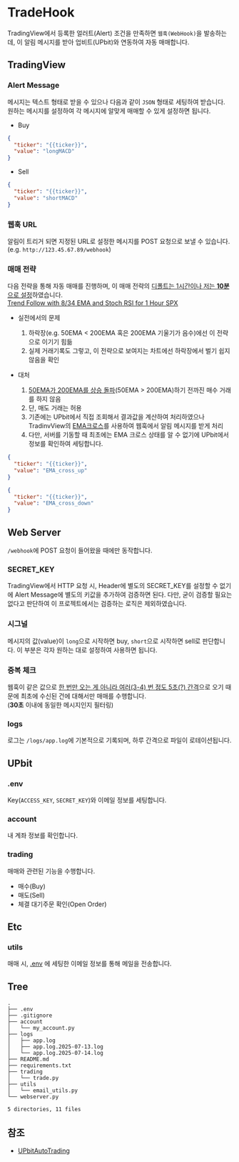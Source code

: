 # TradeHook

TradingView에서 등록한 얼러트(Alert) 조건을 만족하면 `웹훅(WebHook)`을 발송하는데, 이 알림 메시지를 받아 업비트(UPbit)와 연동하여 자동 매매합니다.

## TradingView

### Alert Message

메시지는 텍스트 형태로 받을 수 있으나 다음과 같이 `JSON` 형태로 세팅하여 받습니다.  
원하는 메시지를 설정하여 각 메시지에 알맞게 매매할 수 있게 설정하면 됩니다.

- Buy

```json
{
  "ticker": "{{ticker}}",
  "value": "longMACD"
}
```

- Sell

```json
{
  "ticker": "{{ticker}}",
  "value": "shortMACD"
}
```

### 웹훅 URL

알림이 트리거 되면 지정된 URL로 설정한 메시지를 POST 요청으로 보낼 수 있습니다.  
(e.g. `http://123.45.67.89/webhook`)

### 매매 전략

다음 전략을 통해 자동 매매를 진행하며, 이 매매 전략의 <u>디폴트는 1시간이나 저는 **10분**으로 설정</u>하였습니다.  
[Trend Follow with 8/34 EMA and Stoch RSI for 1 Hour SPX](https://kr.tradingview.com/script/583nFVCB-Trend-Follow-with-8-34-EMA-and-Stoch-RSI-for-1-Hour-SPX/)

- 실전에서의 문제
    1. 하락장(e.g. 50EMA < 200EMA 혹은 200EMA 기울기가 음수)에선 이 전략으로 이기기 힘듦
    2. 실제 거래기록도 그렇고, 이 전략으로 보여지는 차트에선 하락장에서 벌기 쉽지 않음을 확인

- 대처
    1. <u>50EMA가 200EMA를 상승 돌파</u>(50EMA > 200EMA)하기 전까진 매수 거래를 하지 않음
    2. 단, 매도 거래는 허용
    3. 기존에는 UPbit에서 직접 조회해서 결과값을 계산하여 처리하였으나 TradinvView의 [EMA크로스](https://kr.tradingview.com/script/zX2A1vBN/)를 사용하여
       웹훅에서 알림 메시지를 받게 처리
    4. 다만, 서버를 기동할 때 최초에는 EMA 크로스 상태를 알 수 없기에 UPbit에서 정보를 확인하여 세팅합니다.

```json
{
  "ticker": "{{ticker}}",
  "value": "EMA_cross_up"
}
```

```json
{
  "ticker": "{{ticker}}",
  "value": "EMA_cross_down"
}
```

## Web Server

`/webhook`에 POST 요청이 들어왔을 때에만 동작합니다.

### SECRET_KEY

TradingView에서 HTTP 요청 시, Header에 별도의 SECRET_KEY를 설정할 수 없기에 Alert Message에 별도의 키값을 추가하여 검증하면 된다.
다만, 굳이 검증할 필요는 없다고 판단하여 이 프로젝트에서는 검증하는 로직은 제외하였습니다.

### 시그널

메시지의 값(value)이 `long`으로 시작하면 buy, `short`으로 시작하면 sell로 판단합니다.
이 부분은 각자 원하는 대로 설정하여 사용하면 됩니다.

### 중복 체크

웹훅이 같은 값으로 <u>한 번만 오는 게 아니라 여러(3-4) 번 정도 5초(?) 간격</u>으로 오기 때문에 최초에 수신된 건에 대해서만 매매를 수행합니다.  
(**30초** 이내에 동일한 메시지인지 필터링)

### logs

로그는 `/logs/app.log`에 기본적으로 기록되며, 하루 간격으로 파일이 로테이션됩니다.

## UPbit

### .env

Key(`ACCESS_KEY`, `SECRET_KEY`)와 이메일 정보를 세팅합니다.

### account

내 계좌 정보를 확인합니다.

### trading

매매와 관련된 기능을 수행합니다.

- 매수(Buy)
- 매도(Sell)
- 체결 대기주문 확인(Open Order)

## Etc

### utils

매매 시, [.env](.env) 에 세팅한 이메일 정보를 통해 메일을 전송합니다.

## Tree

```shell
.
├── .env
├── .gitignore
├── account
│   └── my_account.py
├── logs
│   ├── app.log
│   ├── app.log.2025-07-13.log
│   └── app.log.2025-07-14.log
├── README.md
├── requirements.txt
├── trading
│   └── trade.py
├── utils
│   └── email_utils.py
└── webserver.py

5 directories, 11 files

```

## 참조

- [UPbitAutoTrading](https://github.com/haguri-peng/UPbitAutoTrading)
